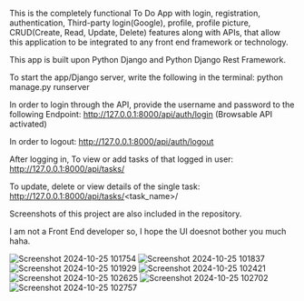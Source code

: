 This is the completely functional To Do App with login, registration, authentication, Third-party login(Google), profile, profile picture, CRUD(Create, Read, Update, Delete) features along with APIs, that allow this application to be integrated to any front end framework or technology.

This app is built upon Python Django and Python Django Rest Framework.

To start the app/Django server, write the following in the terminal: python manage.py runserver

In order to login through the API, provide the username and password to the following Endpoint:
http://127.0.0.1:8000/api/auth/login   (Browsable API activated)

In order to logout:
http://127.0.0.1:8000/api/auth/logout

After logging in, To view or add tasks of that logged in user:
http://127.0.0.1:8000/api/tasks/ 

To update, delete or view details of the single task:
http://127.0.0.1:8000/api/tasks/<task_name>/

Screenshots of this project are also included in the repository.

I am not a Front End developer so, I hope the UI doesnot bother you much haha.

![Screenshot 2024-10-25 101754](https://github.com/user-attachments/assets/b642ccc3-efbb-4915-bab0-5e08b4e8d8d0)
![Screenshot 2024-10-25 101837](https://github.com/user-attachments/assets/939c8e17-115c-433b-be19-d7e6471e49e0)
![Screenshot 2024-10-25 101929](https://github.com/user-attachments/assets/8a60a8bd-6005-408e-8c4b-244ef8ac38ff)
![Screenshot 2024-10-25 102421](https://github.com/user-attachments/assets/bc9b0317-474c-4bd1-b2e9-059b556d62b9)
![Screenshot 2024-10-25 102625](https://github.com/user-attachments/assets/a305cae8-481e-4b98-94eb-86b1da22564c)
![Screenshot 2024-10-25 102702](https://github.com/user-attachments/assets/62274026-e329-4330-9e36-c06f00d270cf)
![Screenshot 2024-10-25 102757](https://github.com/user-attachments/assets/06c41a24-d6fb-4f57-a8cf-7c8f99e6a489)
